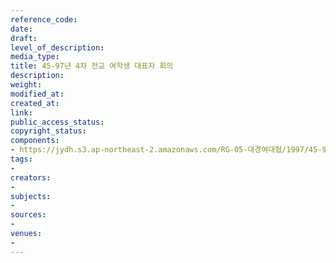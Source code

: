 ```yaml
---
reference_code: 
date: 
draft: 
level_of_description: 
media_type: 
title: 45-97년 4차 전교 여학생 대표자 회의
description: 
weight: 
modified_at: 
created_at: 
link: 
public_access_status: 
copyright_status: 
components:
- https://jydh.s3.ap-northeast-2.amazonaws.com/RG-05-대경여대협/1997/45-97년+4차+전교+여학생+대표자+회의.pdf
tags:
- 
creators:
- 
subjects:
- 
sources:
- 
venues:
- 
---
```

